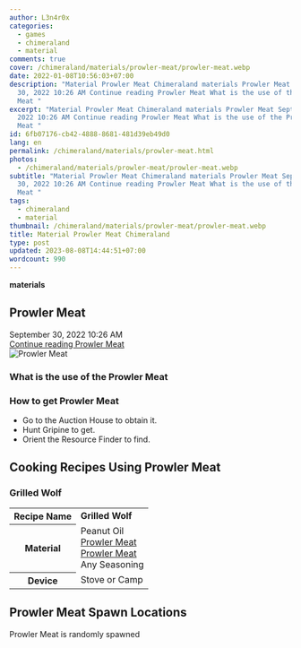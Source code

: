```yaml
---
author: L3n4r0x
categories:
  - games
  - chimeraland
  - material
comments: true
cover: /chimeraland/materials/prowler-meat/prowler-meat.webp
date: 2022-01-08T10:56:03+07:00
description: "Material Prowler Meat Chimeraland materials Prowler Meat September
  30, 2022 10:26 AM Continue reading Prowler Meat What is the use of the Prowler
  Meat "
excerpt: "Material Prowler Meat Chimeraland materials Prowler Meat September 30,
  2022 10:26 AM Continue reading Prowler Meat What is the use of the Prowler
  Meat "
id: 6fb07176-cb42-4888-8681-481d39eb49d0
lang: en
permalink: /chimeraland/materials/prowler-meat.html
photos:
  - /chimeraland/materials/prowler-meat/prowler-meat.webp
subtitle: "Material Prowler Meat Chimeraland materials Prowler Meat September
  30, 2022 10:26 AM Continue reading Prowler Meat What is the use of the Prowler
  Meat "
tags:
  - chimeraland
  - material
thumbnail: /chimeraland/materials/prowler-meat/prowler-meat.webp
title: Material Prowler Meat Chimeraland
type: post
updated: 2023-08-08T14:44:51+07:00
wordcount: 990
---
```


<link
  rel="stylesheet"
  href="https://rawcdn.githack.com/dimaslanjaka/Web-Manajemen/870a349/css/bootstrap-5-3-0-alpha3-wrapper.css"
/>
<section id="bootstrap-wrapper">
  <div data-bs-theme="dark">
    <div
      class="row g-0 border rounded overflow-hidden flex-md-row mb-4 shadow-sm position-relative bg-dark text-light"
    >
      <div class="col p-4 d-flex flex-column position-static">
        <strong class="d-inline-block mb-2 text-success">materials</strong>
        <h2 class="mb-0">Prowler Meat</h2>
        <div class="mb-1 text-muted">September 30, 2022 10:26 AM</div>
        <a
          href="/chimeraland/materials/prowler-meat.html"
          class="stretched-link d-none text-primary"
          >Continue reading Prowler Meat</a
        >
      </div>
      <div class="col-auto d-none d-md-block d-lg-block">
        <img
          src="https://www.webmanajemen.com/chimeraland/materials/prowler-meat/prowler-meat.webp"
          alt="Prowler Meat"
        />
      </div>
    </div>
    <div class="row">
      <div class="col-lg-6 col-12 mb-2">
        <div class="card">
          <div class="card-body">
            <h3 class="card-title">What is the use of the Prowler Meat</h3>
            <div class="card-text"><ul></ul></div>
          </div>
        </div>
      </div>
      <div class="col-lg-6 col-12 mb-2">
        <div class="card">
          <div class="card-body">
            <h3 class="card-title">How to get Prowler Meat</h3>
            <div class="card-text">
              <ul>
                <li>Go to the Auction House to obtain it.</li>
                <li>Hunt Gripine to get.</li>
                <li>Orient the Resource Finder to find.</li>
              </ul>
            </div>
          </div>
        </div>
      </div>
      <div class="col-12 mb-2">
        <h2 id="cookable">Cooking Recipes Using Prowler Meat</h2>
        <div id="recipe-grilled-wolf">
          <h3 id="item-grilled-wolf">Grilled Wolf</h3>
          <div class="mb-2">
            <table class="table">
              <tr>
                <th>Recipe Name</th>
                <td><b>Grilled Wolf</b></td>
              </tr>
              <tr>
                <th>Material</th>
                <td>
                  Peanut Oil<br /><a
                    class="text-decoration-none text-primary"
                    href="/chimeraland/materials/prowler-meat.html"
                    >Prowler Meat</a
                  ><br /><a
                    class="text-decoration-none text-primary"
                    href="/chimeraland/materials/prowler-meat.html"
                    >Prowler Meat</a
                  ><br />Any Seasoning
                </td>
              </tr>
              <tr>
                <th>Device</th>
                <td>Stove or Camp</td>
              </tr>
            </table>
          </div>
        </div>
      </div>
      <div class="col-12 mb-2">
        <h2>Prowler Meat Spawn Locations</h2>
        <p>Prowler Meat is randomly spawned</p>
      </div>
    </div>
  </div>
</section>